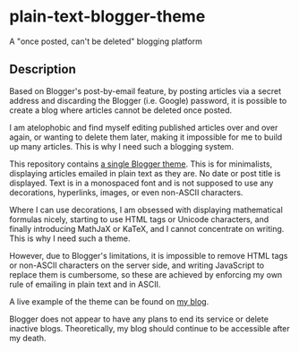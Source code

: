 # plain-text-blogger-theme

A "once posted, can't be deleted" blogging platform

## Description

Based on Blogger's post-by-email feature, by posting articles via a secret
address and discarding the Blogger (i.e. Google) password, it is possible to
create a blog where articles cannot be deleted once posted.

I am atelophobic and find myself editing published articles over and over again,
or wanting to delete them later, making it impossible for me to build up many
articles.  This is why I need such a blogging system.

This repository contains [a single Blogger theme](theme.xml).  This is for
minimalists, displaying articles emailed in plain text as they are.  No date or
post title is displayed.  Text is in a monospaced font and is not supposed to
use any decorations, hyperlinks, images, or even non-ASCII characters.

Where I can use decorations, I am obsessed with displaying mathematical formulas
nicely, starting to use HTML tags or Unicode characters, and finally introducing
MathJaX or KaTeX, and I cannot concentrate on writing.  This is why I need such
a theme.

However, due to Blogger's limitations, it is impossible to remove HTML tags or
non-ASCII characters on the server side, and writing JavaScript to replace them
is cumbersome, so these are achieved by enforcing my own rule of emailing in
plain text and in ASCII.

A live example of the theme can be found on [my
blog](https://yuukikonnobot.blogspot.com/).

Blogger does not appear to have any plans to end its service or delete inactive
blogs.  Theoretically, my blog should continue to be accessible after my death.

